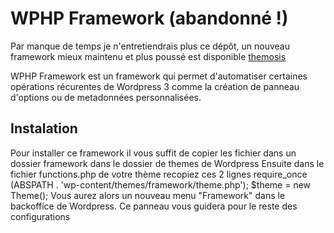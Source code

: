 
WPHP Framework (abandonné !)
=============

Par manque de temps je n'entretiendrais plus ce dépôt, un nouveau framework mieux maintenu et plus poussé est disponible [themosis](http://framework.themosis.com/)



WPHP Framework est un framework qui permet d'automatiser certaines opérations récurentes de Wordpress 3 comme la création de panneau d'options ou de metadonnées personnalisées.

Instalation
-------

Pour installer ce framework il vous suffit de copier les fichier dans un dossier framework dans le dossier de themes de Wordpress
Ensuite dans le fichier functions.php de votre thème recopiez ces 2 lignes
    require_once (ABSPATH . 'wp-content/themes/framework/theme.php');
    $theme = new Theme();
Vous aurez alors un nouveau menu "Framework" dans le backoffice de Wordpress. Ce panneau vous guidera pour le reste des configurations

